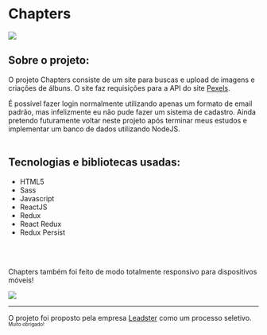 <h1>Chapters</h1>

<img src="https://i.imgur.com/L9L6WSh.png" />

<br/>

<h2>Sobre o projeto:</h2>

O projeto Chapters consiste de um site para buscas e upload de imagens e criações de álbuns. O site faz requisições para a API do site <a href="https://www.pexels.com/api/">Pexels</a>.
<br/>

É possível fazer login normalmente utilizando apenas um formato de email padrão, mas infelizmente eu não pude fazer um sistema de cadastro. Ainda pretendo futuramente voltar neste projeto após terminar meus estudos e implementar um banco de dados utilizando NodeJS.
<br/>
<br/>

<h2>Tecnologias e bibliotecas usadas:</h2>

- HTML5
- Sass
- Javascript
- ReactJS
- Redux
- React Redux
- Redux Persist

<br/><br/>

Chapters também foi feito de modo totalmente responsivo para dispositivos móveis!
<br/>

<img src="https://i.imgur.com/epwQhMl.png" />
<hr/>

O projeto foi proposto pela empresa <a href="https://leadster.com.br">Leadster</a> como um processo seletivo.<br/>
<sub><sup>Muito obrigado!</sup></sub>
